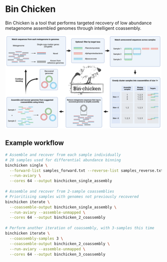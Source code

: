 Bin Chicken
=============

Bin Chicken is a tool that performs targeted recovery of low abundance metagenome assembled genomes through intelligent coassembly.

![Bin Chicken workflow](/workflow.png)

## Example workflow

```bash
# Assemble and recover from each sample individually
# 20 samples used for differential abundance binning
binchicken single \
  --forward-list samples_forward.txt --reverse-list samples_reverse.txt \
  --run-aviary \
  --cores 64 --output binchicken_single_assembly

# Assemble and recover from 2-sample coassemblies
# Prioritising samples with genomes not previously recovered
binchicken iterate \
  --coassemble-output binchicken_single_assembly \
  --run-aviary --assemble-unmapped \
  --cores 64 --output binchicken_2_coassembly

# Perform another iteration of coassembly, with 3-samples this time
binchicken iterate \
  --coassembly-samples 3 \
  --coassemble-output binchicken_2_coassembly \
  --run-aviary --assemble-unmapped \
  --cores 64 --output binchicken_3_coassembly
```
